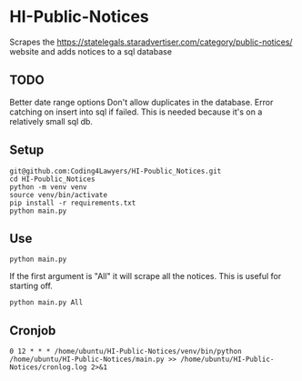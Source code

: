 # HI-Public-Notices
 Scrapes the https://statelegals.staradvertiser.com/category/public-notices/ website and adds notices to a sql database

## TODO
Better date range options
Don't allow duplicates in the database.
Error catching on insert into sql if failed. This is needed because it's on a relatively small sql db.

## Setup
```
git@github.com:Coding4Lawyers/HI-Poublic_Notices.git
cd HI-Poublic_Notices
python -m venv venv
source venv/bin/activate
pip install -r requirements.txt
python main.py
```
## Use
```
python main.py
```
If the first argument is "All" it will scrape all the notices. This is useful for starting off.
```
python main.py All 
```

## Cronjob
```
0 12 * * * /home/ubuntu/HI-Public-Notices/venv/bin/python /home/ubuntu/HI-Public-Notices/main.py >> /home/ubuntu/HI-Public-Notices/cronlog.log 2>&1
```

